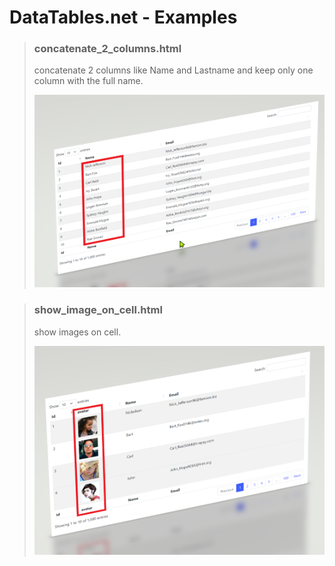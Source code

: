 # DataTables.net - Examples

> ### concatenate_2_columns.html
> concatenate 2 columns like Name and Lastname and keep only one column with the full name.
>
>![alt text](https://github.com/fireDevelop-com/DataTables.net/blob/main/assets/images/wiki/2022-08-07_2146-45081.png?raw=true)


> ### show_image_on_cell.html
> show images on cell.
>
>![alt text](https://github.com/fireDevelop-com/DataTables.net/blob/main/assets/images/wiki/2022-08-08_0013-06155.png?raw=true)
